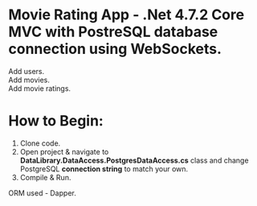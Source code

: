 # Movie Rating App - .Net 4.7.2 Core MVC with PostreSQL database connection using WebSockets.

Add users.<br/>
Add movies. <br/>
Add movie ratings.<br/>

<h1>How to Begin:</h1>

1. Clone code.
2. Open project & navigate to <b>DataLibrary.DataAccess.PostgresDataAccess.cs</b> class and change PostgreSQL <b>connection string</b> to match your own.
3. Compile & Run.

ORM used - Dapper.
